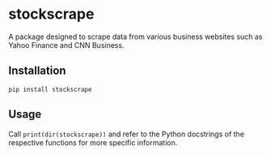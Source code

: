 # stockscrape
 A package designed to scrape data from various business websites such as Yahoo Finance and CNN Business.

## Installation
```
pip install stockscrape
```
## Usage
Call `print(dir(stockscrape))` and refer to the Python docstrings of the respective functions for more specific information.